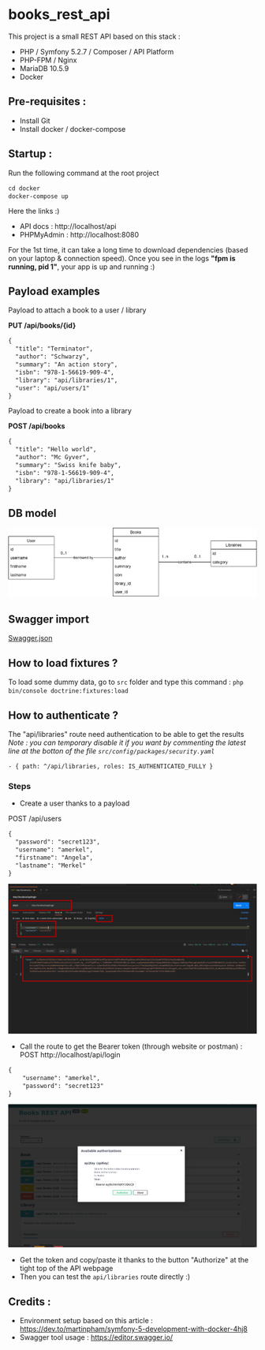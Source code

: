# books_rest_api

This project is a small REST API based on this stack :

- PHP / Symfony 5.2.7 / Composer / API Platform
- PHP-FPM / Nginx
- MariaDB 10.5.9
- Docker

## Pre-requisites :

- Install Git
- Install docker / docker-compose

## Startup :

Run the following command at the root project

```
cd docker
docker-compose up
```

Here the links :)

- API docs : http://localhost/api
- PHPMyAdmin : http://localhost:8080

For the 1st time, it can take a long time to download dependencies (based on your laptop & connection speed).
Once you see in the logs **"fpm is running, pid 1"**, your app is up and running :)

## Payload examples

Payload to attach a book to a user / library

**PUT /api/books/{id}**

```
{
  "title": "Terminator",
  "author": "Schwarzy",
  "summary": "An action story",
  "isbn": "978-1-56619-909-4",
  "library": "api/libraries/1",
  "user": "api/users/1"
}
```

Payload to create a book into a library

**POST /api/books**

```
{
  "title": "Hello world",
  "author": "Mc Gyver",
  "summary": "Swiss knife baby",
  "isbn": "978-1-56619-909-4",
  "library": "api/libraries/1"
}
```

## DB model

![DB model alt](/doc/books_rest_api.png "DB model")

## Swagger import

[Swagger.json](/doc/swagger.json)

## How to load fixtures ?

To load some dummy data, go to `src` folder and type this command :
`php bin/console doctrine:fixtures:load`

## How to authenticate ?

The "api/libraries" route need authentication to be able to get the results
_Note : you can temporary disable it if you want by commenting the latest line at the botton of the file `src/config/packages/security.yaml`_

```
- { path: ^/api/libraries, roles: IS_AUTHENTICATED_FULLY }
```

### Steps

- Create a user thanks to a payload

POST ​/api​/users

```
{
  "password": "secret123",
  "username": "amerkel",
  "firstname": "Angela",
  "lastname": "Merkel"
}
```

![Postman create user alt](/doc/postman_auth_token.png "Postman create user")

- Call the route to get the Bearer token (through website or postman) :
  POST http://localhost/api/login

```
{
    "username": "amerkel",
    "password": "secret123"
}
```

![API Platform auth alt](/doc/api_platform_auth_token.png "API Platform auth")

- Get the token and copy/paste it thanks to the button "Authorize" at the tight top of the API webpage
- Then you can test the `api/libraries` route directly :)

## Credits :

- Environment setup based on this article : https://dev.to/martinpham/symfony-5-development-with-docker-4hj8
- Swagger tool usage : https://editor.swagger.io/
